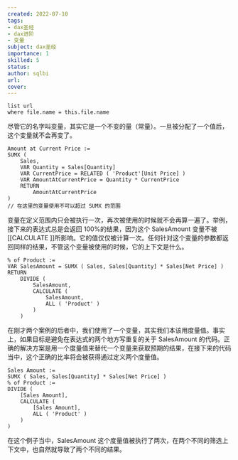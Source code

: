 ```yaml
---
created: 2022-07-10
tags: 
- dax圣经  
- dax进阶 
- 变量
subject: dax圣经
importance: 1
skilled: 5
status:
author: sqlbi
url:
cover: 
---
```


```dataview
list url
where file.name = this.file.name
```

尽管它的名字叫变量，其实它是一个不变的量（常量）。一旦被分配了一个值后，这个变量就不会再变了。

```DAX
Amount at Current Price :=
SUMX (
    Sales,
    VAR Quantity = Sales[Quantity]
    VAR CurrentPrice = RELATED ( 'Product'[Unit Price] )
    VAR AmountAtCurrentPrice = Quantity * CurrentPrice
    RETURN
        AmountAtCurrentPrice
)
// 在这里的变量使用不可以超过 SUMX 的范围
```

变量在定义范围内只会被执行一次，再次被使用的时候就不会再算一遍了。举例，接下来的表达式总是会返回 100%的结果，因为这个 SalesAmount 变量不被 [[CALCULATE ]]所影响。它的值仅仅被计算一次。任何针对这个变量的参数都返回同样的结果，不管这个变量被使用的时候，它的上下文是什么。

```DAX
% of Product :=
VAR SalesAmount = SUMX ( Sales, Sales[Quantity] * Sales[Net Price] )
RETURN
    DIVIDE (
        SalesAmount,
        CALCULATE (
            SalesAmount,
            ALL ( 'Product' )
        )
    )
```

在刚才两个案例的后者中，我们使用了一个变量，其实我们本该用度量值。事实上，如果目标是避免在表达式的两个地方写重复的关于 SalesAmount 的代码。正确的解决方案是用一个度量值来替代一个变量来获取预期的结果，在接下来的代码当中，这个正确的比率将会被获得通过定义两个度量值。

```DAX
Sales Amount := 
SUMX ( Sales, Sales[Quantity] * Sales[Net Price] )
% of Product :=
DIVIDE (
    [Sales Amount],
    CALCULATE (
        [Sales Amount],
        ALL ( 'Product' )
    )
)
```

在这个例子当中，SalesAmount 这个度量值被执行了两次，在两个不同的筛选上下文中，也自然就导致了两个不同的结果。